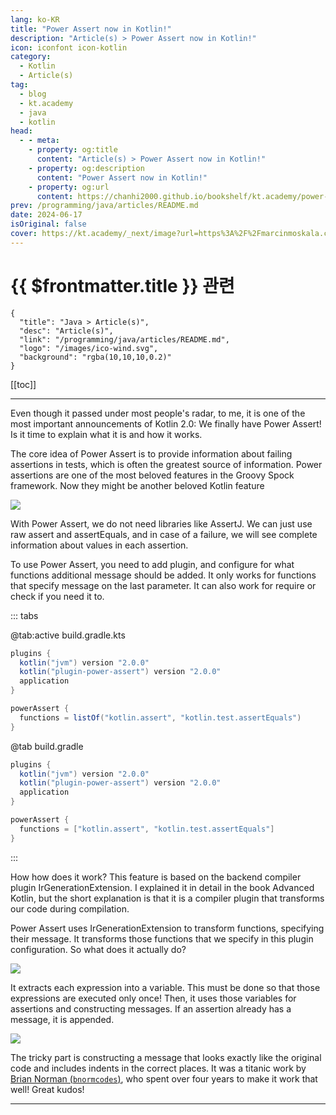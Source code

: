 ```yaml
---
lang: ko-KR
title: "Power Assert now in Kotlin!"
description: "Article(s) > Power Assert now in Kotlin!"
icon: iconfont icon-kotlin
category: 
  - Kotlin
  - Article(s)
tag: 
  - blog
  - kt.academy
  - java
  - kotlin
head:
  - - meta:
    - property: og:title
      content: "Article(s) > Power Assert now in Kotlin!"
    - property: og:description
      content: "Power Assert now in Kotlin!"
    - property: og:url
      content: https://chanhi2000.github.io/bookshelf/kt.academy/power-assert.html
prev: /programming/java/articles/README.md
date: 2024-06-17
isOriginal: false
cover: https://kt.academy/_next/image?url=https%3A%2F%2Fmarcinmoskala.com%2Fkt-academy-articles%2Fimages%2Fpower_assert_cover.png&w=750&q=75
---
```


# {{ $frontmatter.title }} 관련

```component VPCard
{
  "title": "Java > Article(s)",
  "desc": "Article(s)",
  "link": "/programming/java/articles/README.md",
  "logo": "/images/ico-wind.svg",
  "background": "rgba(10,10,10,0.2)"
}
```

[[toc]]

---

<SiteInfo
  name="Power Assert now in Kotlin!"
  desc="What is Power Assert, how to use it, and how it works in Kotlin."
  url="https://kt.academy/article/power-assert"
  logo="https://kt.academy/logo.png"
  preview="https://kt.academy/_next/image?url=https%3A%2F%2Fmarcinmoskala.com%2Fkt-academy-articles%2Fimages%2Fpower_assert_cover.png&w=750&q=75"/>

Even though it passed under most people's radar, to me, it is one of the most important announcements of Kotlin 2.0: We finally have Power Assert! Is it time to explain what it is and how it works.

The core idea of Power Assert is to provide information about failing assertions in tests, which is often the greatest source of information. Power assertions are one of the most beloved features in the Groovy Spock framework. Now they might be another beloved Kotlin feature

![](https://kt.academy/_next/image?url=https%3A%2F%2Fmarcinmoskala.com%2Fkt-academy-articles%2Fimages%2Fpower_assert_example_1.png&w=750&q=75)
<!-- TODO: transform to kotlin-playground -->

With Power Assert, we do not need libraries like AssertJ. We can just use raw assert and assertEquals, and in case of a failure, we will see complete information about values in each assertion.

To use Power Assert, you need to add plugin, and configure for what functions additional message should be added. It only works for functions that specify message on the last parameter. It can also work for require or check if you need it to.

::: tabs

@tab:active build.gradle.kts

```groovy
plugins {
  kotlin("jvm") version "2.0.0"
  kotlin("plugin-power-assert") version "2.0.0"
  application
}

powerAssert {
  functions = listOf("kotlin.assert", "kotlin.test.assertEquals")
}
```

@tab build.gradle

```groovy
plugins {
  kotlin("jvm") version "2.0.0"
  kotlin("plugin-power-assert") version "2.0.0"
  application
}

powerAssert {
  functions = ["kotlin.assert", "kotlin.test.assertEquals"]
}
```

:::

<!-- ![](https://kt.academy/_next/image?url=https%3A%2F%2Fmarcinmoskala.com%2Fkt-academy-articles%2Fimages%2Fpower_assert_config.png&w=384&q=75) -->

<!-- TODO: transform to kotlin-playground -->

How how does it work? This feature is based on the backend compiler plugin IrGenerationExtension. I explained it in detail in the book Advanced Kotlin, but the short explanation is that it is a compiler plugin that transforms our code during compilation.

Power Assert uses IrGenerationExtension to transform functions, specifying their message. It transforms those functions that we specify in this plugin configuration. So what does it actually do?

![](https://kt.academy/_next/image?url=https%3A%2F%2Fmarcinmoskala.com%2Fkt-academy-articles%2Fimages%2Fpower_assert_example_2.png&w=384&q=75)
<!-- TODO: transform to kotlin-playground -->

It extracts each expression into a variable. This must be done so that those expressions are executed only once! Then, it uses those variables for assertions and constructing messages. If an assertion already has a message, it is appended.

![](https://kt.academy/_next/image?url=https%3A%2F%2Fmarcinmoskala.com%2Fkt-academy-articles%2Fimages%2Fpower_assert_example_2_under_the_hood.png&w=384&q=75)
<!-- TODO: transform to kotlin-playground -->

The tricky part is constructing a message that looks exactly like the original code and includes indents in the correct places. It was a titanic work by [<FontIcon icon="fa-brands fa-x-twitter"/>Brian Norman (`bnormcodes`)](https://x.com/bnormcodes), who spent over four years to make it work that well! Great kudos!

---

<TagLinks />